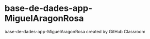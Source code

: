 # base-de-dades-app-MiguelAragonRosa
base-de-dades-app-MiguelAragonRosa created by GitHub Classroom
